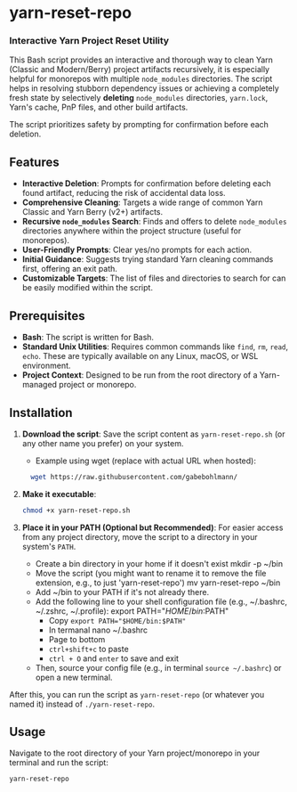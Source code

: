 # yarn-reset-repo
### Interactive Yarn Project Reset Utility 

This Bash script provides an interactive and thorough way to clean Yarn (Classic and Modern/Berry) project artifacts recursively, it is especially helpful for monorepos with multiple `node_modules` directories. The script helps in resolving stubborn dependency issues or achieving a completely fresh state by selectively **deleting** `node_modules` directories, `yarn.lock`, Yarn's cache, PnP files, and other build artifacts.

The script prioritizes safety by prompting for confirmation before each deletion.

## Features

* **Interactive Deletion**: Prompts for confirmation before deleting each found artifact, reducing the risk of accidental data loss.
* **Comprehensive Cleaning**: Targets a wide range of common Yarn Classic and Yarn Berry (v2+) artifacts.
* **Recursive `node_modules` Search**: Finds and offers to delete `node_modules` directories anywhere within the project structure (useful for monorepos).
* **User-Friendly Prompts**: Clear yes/no prompts for each action.
* **Initial Guidance**: Suggests trying standard Yarn cleaning commands first, offering an exit path.
* **Customizable Targets**: The list of files and directories to search for can be easily modified within the script.

## Prerequisites

* **Bash**: The script is written for Bash.
* **Standard Unix Utilities**: Requires common commands like `find`, `rm`, `read`, `echo`. These are typically available on any Linux, macOS, or WSL environment. 
* **Project Context**: Designed to be run from the root directory of a Yarn-managed project or monorepo.

## Installation

1. **Download the script**:
    Save the script content as `yarn-reset-repo.sh` (or any other name you prefer) on your system.
      * Example using wget (replace with actual URL when hosted):
    ```bash
      wget https://raw.githubusercontent.com/gabebohlmann/
    ```

1. **Make it executable**:
    ```bash
    chmod +x yarn-reset-repo.sh
    ```

1.  **Place it in your PATH (Optional but Recommended)**:
    For easier access from any project directory, move the script to a directory in your system's `PATH`.
    * Create a bin directory in your home if it doesn't exist
    mkdir -p ~/bin
    * Move the script (you might want to rename it to remove the file extension, e.g., to just 'yarn-reset-repo')
    mv yarn-reset-repo ~/bin 
    * Add ~/bin to your PATH if it's not already there.
    * Add the following line to your shell configuration file (e.g., ~/.bashrc, ~/.zshrc, ~/.profile):
      export PATH="$HOME/bin:$PATH"
      * Copy `export PATH="$HOME/bin:$PATH"` 
      * In termanal nano ~/.bashrc
      * Page to bottom
      * `ctrl+shift+c` to paste
      * `ctrl + O` and `enter` to save and exit
    * Then, source your config file (e.g., in terminal `source ~/.bashrc`) or open a new terminal.

  After this, you can run the script as `yarn-reset-repo` (or whatever you named it) instead of `./yarn-reset-repo`.

## Usage

Navigate to the root directory of your Yarn project/monorepo in your terminal and run the script:

```bash
yarn-reset-repo
```
